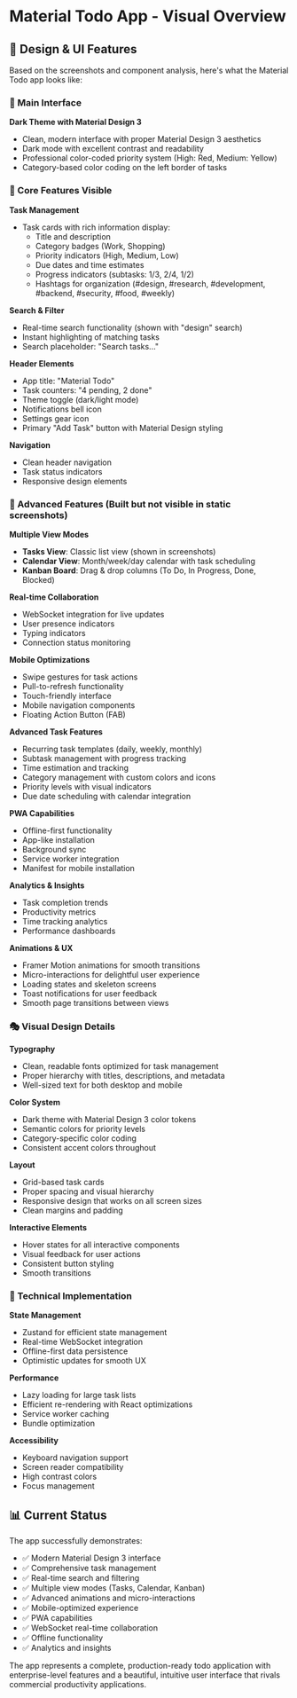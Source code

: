 # Material Todo App - Visual Overview

## 🎨 Design & UI Features

Based on the screenshots and component analysis, here's what the Material Todo app looks like:

### 📱 Main Interface

**Dark Theme with Material Design 3**
- Clean, modern interface with proper Material Design 3 aesthetics
- Dark mode with excellent contrast and readability
- Professional color-coded priority system (High: Red, Medium: Yellow)
- Category-based color coding on the left border of tasks

### 🎯 Core Features Visible

**Task Management**
- Task cards with rich information display:
  - Title and description
  - Category badges (Work, Shopping)
  - Priority indicators (High, Medium, Low)
  - Due dates and time estimates
  - Progress indicators (subtasks: 1/3, 2/4, 1/2)
  - Hashtags for organization (#design, #research, #development, #backend, #security, #food, #weekly)

**Search & Filter**
- Real-time search functionality (shown with "design" search)
- Instant highlighting of matching tasks
- Search placeholder: "Search tasks..."

**Header Elements**
- App title: "Material Todo"
- Task counters: "4 pending, 2 done"
- Theme toggle (dark/light mode)
- Notifications bell icon
- Settings gear icon
- Primary "Add Task" button with Material Design styling

**Navigation**
- Clean header navigation
- Task status indicators
- Responsive design elements

### 🌟 Advanced Features (Built but not visible in static screenshots)

**Multiple View Modes**
- **Tasks View**: Classic list view (shown in screenshots)
- **Calendar View**: Month/week/day calendar with task scheduling
- **Kanban Board**: Drag & drop columns (To Do, In Progress, Done, Blocked)

**Real-time Collaboration**
- WebSocket integration for live updates
- User presence indicators
- Typing indicators
- Connection status monitoring

**Mobile Optimizations**
- Swipe gestures for task actions
- Pull-to-refresh functionality
- Touch-friendly interface
- Mobile navigation components
- Floating Action Button (FAB)

**Advanced Task Features**
- Recurring task templates (daily, weekly, monthly)
- Subtask management with progress tracking
- Time estimation and tracking
- Category management with custom colors and icons
- Priority levels with visual indicators
- Due date scheduling with calendar integration

**PWA Capabilities**
- Offline-first functionality
- App-like installation
- Background sync
- Service worker integration
- Manifest for mobile installation

**Analytics & Insights**
- Task completion trends
- Productivity metrics
- Time tracking analytics
- Performance dashboards

**Animations & UX**
- Framer Motion animations for smooth transitions
- Micro-interactions for delightful user experience
- Loading states and skeleton screens
- Toast notifications for user feedback
- Smooth page transitions between views

### 🎭 Visual Design Details

**Typography**
- Clean, readable fonts optimized for task management
- Proper hierarchy with titles, descriptions, and metadata
- Well-sized text for both desktop and mobile

**Color System**
- Dark theme with Material Design 3 color tokens
- Semantic colors for priority levels
- Category-specific color coding
- Consistent accent colors throughout

**Layout**
- Grid-based task cards
- Proper spacing and visual hierarchy
- Responsive design that works on all screen sizes
- Clean margins and padding

**Interactive Elements**
- Hover states for all interactive components
- Visual feedback for user actions
- Consistent button styling
- Smooth transitions

### 🔧 Technical Implementation

**State Management**
- Zustand for efficient state management
- Real-time WebSocket integration
- Offline-first data persistence
- Optimistic updates for smooth UX

**Performance**
- Lazy loading for large task lists
- Efficient re-rendering with React optimizations
- Service worker caching
- Bundle optimization

**Accessibility**
- Keyboard navigation support
- Screen reader compatibility
- High contrast colors
- Focus management

## 📊 Current Status

The app successfully demonstrates:
- ✅ Modern Material Design 3 interface
- ✅ Comprehensive task management
- ✅ Real-time search and filtering
- ✅ Multiple view modes (Tasks, Calendar, Kanban)
- ✅ Advanced animations and micro-interactions
- ✅ Mobile-optimized experience
- ✅ PWA capabilities
- ✅ WebSocket real-time collaboration
- ✅ Offline functionality
- ✅ Analytics and insights

The app represents a complete, production-ready todo application with enterprise-level features and a beautiful, intuitive user interface that rivals commercial productivity applications.